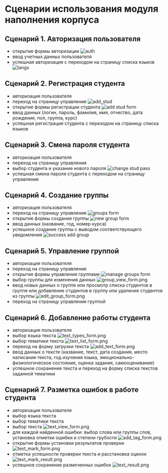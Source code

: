 # Сценарии использования модуля наполнения корпуса

## Сценарий 1. Авторизация пользователя
* открытие формы авторизации
![auth](images/auth.png)
* ввод учетных данных пользователя
* успешная авторизация с переходом на страницу списка языков
![langs](images/langs.png)

## Сценарий 2. Регистрация студента
* авторизация пользователя
* переход на страницу управления
![add_stud](images/add_stud.png)
* открытие формы регистрации студента
![add stud form](images/add_stud_form.png)
* ввод данных (логин, пароль, фамилия, имя, отчество, дата рождения, пол, группа, курс)
* успешная регистрация студента с переходом на страницу списка языков
## Сценарий 3. Смена пароля студента
* авторизация пользователя
* переход на страницу управления
* выбор студента и указание нового пароля
![change stud pass](images/change_pass.png)
* успешная смена пароля студента с переходом на страницу управления
## Сценарий 4. Создание группы
* авторизация пользователя
* переход на страницу управления
![groups form](images/groups_form.png)
* открытие формы создания группы
![new group form](images/new_group_form.png)
* ввод данных (название, год, номер курса)
* успешное создание группы с выводом соответствующего уведомления
![success add group](images/success_add_group.png)
## Сценарий 5. Управление группой
* авторизация пользователя
* переход на страницу управления
* открытие формы управления группами
![manage groups form](images/manage_groups_form.png)
* выбор группы для изменения данных
![group_view_form.png](images/group_view_form.png)
* ввод новых данных о группе или просмотр списка студентов в группе или добавление студентов в группу или удаление студентов из группы
![edit_group_form.png](images/edit_group_form.png)
* переход на страницу управления группой
## Сценарий 6. Добавление работы студента
* авторизация пользователя
* выбор языка текста
![text_types_form.png](images/text_types_form.png)
* выбор тематики текста
![text_list_form.png](images/text_list_form.png)
* переход на форму загрузки текста
![add_text_form.png](images/add_text_form.png)
* ввод данных о тексте (название, текст, дата создания, место написания текста, год изучения языка, эмоционально-физиологическое состояние, оценка задания, самооценивание)
* успешное сохранение текста и переход на форму списка текстов заданной тематики
## Сценарий 7. Разметка ошибок в работе студента
* авторизация пользователя
* выбор языка текста
* выбор тематики текста
* выбор текста
![text_view_form.png](images/text_view_form.png)
* для каждой найденной ошибки: выбор слова или группы слов, установка отметки ошибки и степени грубости
![add_tag_form.png](images/add_tag_form.png)
* открытие формы установки результатов проверки
![text_mark_form.png](images/text_mark_form.png)
* отметка успешности проверки текста и расстановка оценок
![text_mark_result.png](images/text_mark_result.png)
* успешное сохранение размеченных ошибок
![text_result.png](images/text_result.png)

